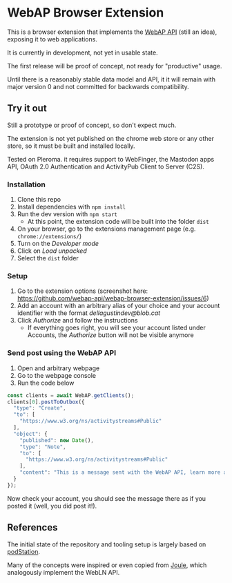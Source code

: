 # WebAP Browser Extension

This is a browser extension that implements the [WebAP API](https://github.com/webap-api/WebAP-API) (still an idea), exposing it to web applications.

It is currently in development, not yet in usable state.

The first release will be proof of concept, not ready for "productive" usage.

Until there is a reasonably stable data model and API, it it will remain with major version 0 and not committed for backwards compatibility.

## Try it out

Still a prototype or proof of concept, so don't expect much.

The extension is not yet published on the chrome web store or any other store, so it must be built and installed locally.

Tested on Pleroma. it requires support to WebFinger, the Mastodon apps API, OAuth 2.0 Authentication and ActivityPub Client to Server (C2S).

### Installation

1. Clone this repo
2. Install dependencies with `npm install`
3. Run the dev version with `npm start`
    - At this point, the extension code will be built into the folder `dist`
4. On your browser, go to the extensions management page (e.g. `chrome://extensions/`)
5. Turn on the _Developer mode_
6. Click on _Load unpacked_
7. Select the `dist` folder

### Setup

1. Go to the extension options (screenshot here: https://github.com/webap-api/webap-browser-extension/issues/6)
2. Add an account with an arbitrary alias of your choice and your account identifier with the format _dellagustindev@blob.cat_
3. Click _Authorize_ and follow the instructions
	- If everything goes right, you will see your account listed under Accounts, the _Authorize_ button will not be visible anymore

### Send post using the WebAP API

1. Open and arbitrary webpage
2. Go to the webpage console
3. Run the code below
    
```js
const clients = await WebAP.getClients();
clients[0].postToOutbox({
  "type": "Create",
  "to": [
    "https://www.w3.org/ns/activitystreams#Public"
  ],
  "object": {
    "published": new Date(),
    "type": "Note",
    "to": [
      "https://www.w3.org/ns/activitystreams#Public"
    ],
    "content": "This is a message sent with the WebAP API, learn more at https://github.com/webap-api"
  }
});
```

Now check your account, you should see the message there as if you posted it (well, you did post it!).

## References

The initial state of the repository and tooling setup is largely based on [podStation](https://github.com/podStation/podStation/tree/4fc7de2bde3f6767fc31013965fdf13aab78c47c).

Many of the concepts were inspired or even copied from [Joule](https://lightningjoule.com/), which analogously implement the WebLN API.
